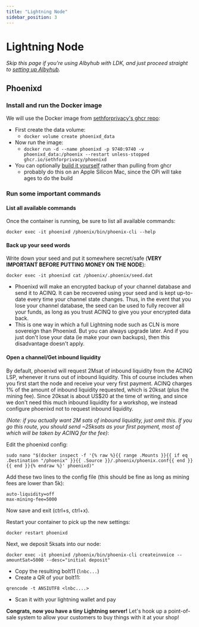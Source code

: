 ```yaml
---
title: "Lightning Node"
sidebar_position: 3
---
```


# Lightning Node

*Skip this page if you're using Albyhub with LDK, and just proceed straight to [setting up Albyhub](hub#albyhub).*

## Phoenixd

### Install and run the Docker image
We will use the Docker image from [sethforprivacy's ghcr repo](https://github.com/sethforprivacy/phoenixd-docker/pkgs/container/phoenixd):
- First create the data volume:
  - `docker volume create phoenixd_data`
- Now run the image:
  - `docker run -d --name phoenixd -p 9740:9740 -v phoenixd_data:/phoenix --restart unless-stopped ghcr.io/sethforprivacy/phoenixd`
- You can optionally [build it yourself](https://github.com/sethforprivacy/phoenixd-docker) rather than pulling from ghcr
    - probably do this on an Apple Silicon Mac, since the OPi will take ages to do the build

### Run some important commands
#### List all available commands
Once the container is running, be sure to list all available commands:
```
docker exec -it phoenixd /phoenix/bin/phoenix-cli --help
```
#### Back up your seed words
Write down your seed and put it somewhere secret/safe (**VERY IMPORTANT BEFORE PUTTING MONEY ON THE NODE**):

```
docker exec -it phoenixd cat /phoenix/.phoenix/seed.dat
```
- Phoenixd will make an encrypted backup of your channel database and send it to ACINQ. It can be recovered using your seed and is kept up-to-date every time your channel state changes. Thus, in the event that you lose your channel database, the seed can be used to fully recover all your funds, as long as you trust ACINQ to give you your encrypted data back.
- This is one way in which a full Lightning node such as CLN is more sovereign than Phoenixd. But you can always upgrade later. And if you just don't lose your data (ie make your own backups), then this disadvantage doesn't apply.

#### Open a channel/Get inbound liquidity
By default, phoenixd will request 2Msat of inbound liquidity from the ACINQ LSP, whenever it runs out of inbound liquidity. This of course includes when you first start the node and receive your very first payment. ACINQ charges 1% of the amount of inbound liquidity requested, which is 20ksat (plus the mining fee). Since 20ksat is about US$20 at the time of writing, and since we don't need this much inbound liquidity for a workshop, we instead configure phoenixd not to request inbound liquidity.

*(Note: if you actually want 2M sats of inbound liquidity, just omit this. If you go this route, you should send ~25ksats as your first payment, most of which will be taken by ACINQ for the fee)*:

Edit the phoenixd config:
```
sudo nano "$(docker inspect -f '{% raw %}{{ range .Mounts }}{{ if eq .Destination "/phoenix" }}{{ .Source }}/.phoenix/phoenix.conf{{ end }}{{ end }}{% endraw %}' phoenixd)"
```
Add these two lines to the config file (this should be fine as long as mining fees are lower than 5k):
```
auto-liquidity=off
max-mining-fee=5000
```

Now save and exit (ctrl+s, ctrl+x).

Restart your container to pick up the new settings:
```
docker restart phoenixd
```

Next, we deposit 5ksats into our node:
```
docker exec -it phoenixd /phoenix/bin/phoenix-cli createinvoice --amountSat=5000 --desc="initial deposit"
```
- Copy the resulting bolt11 (`lnbc...`)
- Create a QR of your bolt11:
```
qrencode -t ANSIUTF8 <lnbc....>
```
- Scan it with your lightning wallet and pay

**Congrats, now you have a tiny Lightning server!** Let's hook up a point-of-sale system to allow your customers to buy things with it at your shop!
